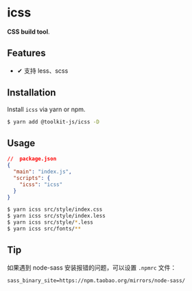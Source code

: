 # icss

**CSS build tool**.

## Features

- ✔︎ 支持 less、scss

## Installation

Install `icss` via yarn or npm.

```bash
$ yarn add @toolkit-js/icss -D
```

## Usage

```json
//  package.json
{
  "main": "index.js",
  "scripts": {
    "icss": "icss"
  }
}
```

```bash
$ yarn icss src/style/index.css
$ yarn icss src/style/index.less
$ yarn icss src/style/*.less
$ yarn icss src/fonts/**
```

## Tip

如果遇到 node-sass 安装报错的问题，可以设置 `.npmrc` 文件：

```
sass_binary_site=https://npm.taobao.org/mirrors/node-sass/
```
